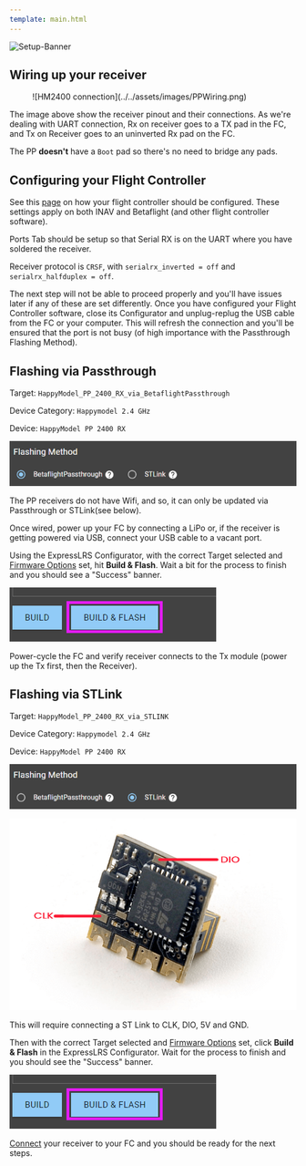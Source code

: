 ```yaml
---
template: main.html
---
```


![Setup-Banner](https://raw.githubusercontent.com/ExpressLRS/ExpressLRS-hardware/master/img/quick-start.png)

## Wiring up your receiver

<figure markdown>
![HM2400 connection](../../assets/images/PPWiring.png)
</figure>

The image above show the receiver pinout and their connections. As we're dealing with UART connection, Rx on receiver goes to a TX pad in the FC, and Tx on Receiver goes to an uninverted Rx pad on the FC.

The PP **doesn't** have a `Boot` pad so there's no need to bridge any pads.

## Configuring your Flight Controller

See this [page](configuring-fc.md) on how your flight controller should be configured. These settings apply on both INAV and Betaflight (and other flight controller software).

Ports Tab should be setup so that Serial RX is on the UART where you have soldered the receiver.

Receiver protocol is `CRSF`, with `serialrx_inverted = off` and `serialrx_halfduplex = off`.

The next step will not be able to proceed properly and you'll have issues later if any of these are set differently. Once you have configured your Flight Controller software, close its Configurator and unplug-replug the USB cable from the FC or your computer. This will refresh the connection and you'll be ensured that the port is not busy (of high importance with the Passthrough Flashing Method).

## Flashing via Passthrough

Target: `HappyModel_PP_2400_RX_via_BetaflightPassthrough`

Device Category: `Happymodel 2.4 GHz`

Device: `HappyModel PP 2400 RX`

![via Passthrough](../../assets/images/Method_RX_Passthrough-stm.png)

The PP receivers do not have Wifi, and so, it can only be updated via Passthrough or STLink(see below).

Once wired, power up your FC by connecting a LiPo or, if the receiver is getting powered via USB, connect your USB cable to a vacant port.

Using the ExpressLRS Configurator, with the correct Target selected and [Firmware Options] set, hit **Build & Flash**. Wait a bit for the process to finish and you should see a "Success" banner. 

![Build & Flash](../../assets/images/BuildFlash.png)

Power-cycle the FC and verify receiver connects to the Tx module (power up the Tx first, then the Receiver).

## Flashing via STLink

Target: `HappyModel_PP_2400_RX_via_STLINK`

Device Category: `Happymodel 2.4 GHz`

Device: `HappyModel PP 2400 RX`

![via STLink](../../assets/images/Method_RX_STLink-stm.png)

![PP STLink](../../assets/images/ppSTLink.png)

This will require connecting a ST Link to CLK, DIO, 5V and GND.

Then with the correct Target selected and [Firmware Options] set, click **Build & Flash** in the ExpressLRS Configurator. Wait for the process to finish and you should see the "Success" banner.

![Build & Flash](../../assets/images/BuildFlash.png)

[Connect](#wiring-up-your-receiver) your receiver to your FC and you should be ready for the next steps.

[Firmware Options]: ../firmware-options.md